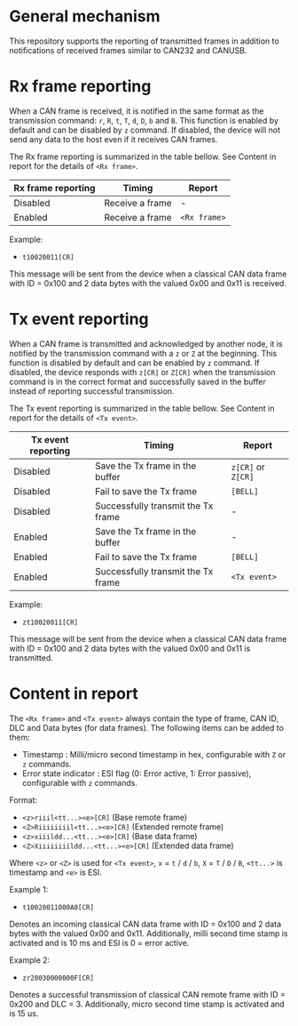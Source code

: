 # General mechanism

This repository supports the reporting of transmitted frames in addition to notifications of received frames similar to CAN232 and CANUSB.


# Rx frame reporting

When a CAN frame is received, it is notified in the same format as the transmission command: `r`, `R`, `t`, `T`, `d`, `D`, `b` and `B`.
This function is enabled by default and can be disabled by `z` command.
If disabled, the device will not send any data to the host even if it receives CAN frames.

The Rx frame reporting is summarized in the table bellow.
See Content in report for the details of `<Rx frame>`.

| Rx frame reporting | Timing          | Report       |
| ------------------ | --------------- | ------------ |
| Disabled           | Receive a frame | -            |
| Enabled            | Receive a frame | `<Rx frame>` |

Example:
- `t10020011[CR]`

This message will be sent from the device when a classical CAN data frame with ID = 0x100 and 2 data bytes with the valued 0x00 and 0x11 is received.


# Tx event reporting

When a CAN frame is transmitted and acknowledged by another node, it is notified by the transmission command with a `z` or `Z` at the beginning.
This function is disabled by default and can be enabled by `z` command.
If disabled, the device responds with `z[CR]` or `Z[CR]` when the transmission command is in the correct format and successfully saved in the buffer instead of reporting successful transmission.

The Tx event reporting is summarized in the table bellow.
See Content in report for the details of `<Tx event>`.

| Tx event reporting | Timing                             | Report             |
| ------------------ | ---------------------------------- | ------------------ |
| Disabled           | Save the Tx frame in the buffer    | `z[CR]` or `Z[CR]` |
| Disabled           | Fail to save the Tx frame          | `[BELL]`           |
| Disabled           | Successfully transmit the Tx frame | -                  |
| Enabled            | Save the Tx frame in the buffer    | -                  |
| Enabled            | Fail to save the Tx frame          | `[BELL]`           |
| Enabled            | Successfully transmit the Tx frame | `<Tx event>`       |

Example:
- `zt10020011[CR]`

This message will be sent from the device when a classical CAN data frame with ID = 0x100 and 2 data bytes with the valued 0x00 and 0x11 is transmitted.


# Content in report

The `<Rx frame>` and `<Tx event>` always contain the type of frame, CAN ID, DLC and Data bytes (for data frames).
The following items can be added to them:

- Timestamp : Milli/micro second timestamp in hex, configurable with `Z` or `z` commands.
- Error state indicator : ESI flag (0: Error active, 1: Error passive), configurable with `z` commands.

Format:
- `<z>riiil<tt...><e>[CR]` (Base remote frame)
- `<Z>Riiiiiiiil<tt...><e>[CR]` (Extended remote frame)
- `<z>xiiildd...<tt...><e>[CR]` (Base data frame)
- `<Z>Xiiiiiiiildd...<tt...><e>[CR]` (Extended data frame)

Where `<z>` or `<Z>` is used for `<Tx event>`, `x` = `t` / `d` / `b`, `X` = `T` / `D` / `B`, `<tt...>` is timestamp and `<e>` is ESI.

Example 1:
- `t10020011000A0[CR]`

Denotes an incoming classical CAN data frame with ID = 0x100 and 2 data bytes with the valued 0x00 and 0x11.
Additionally, milli second time stamp is activated and is 10 ms and ESI is 0 = error active.

Example 2:
- `zr20030000000F[CR]`

Denotes a successful transmission of classical CAN remote frame with ID = 0x200 and DLC = 3.
Additionally, micro second time stamp is activated and is 15 us.

